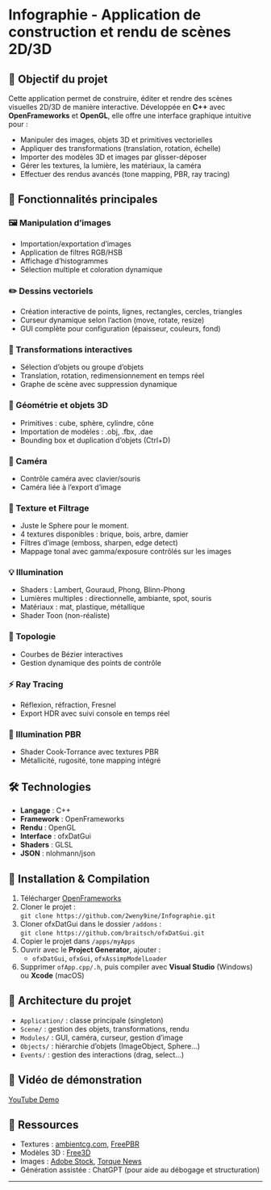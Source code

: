 # Infographie - Application de construction et rendu de scènes 2D/3D

## 🎯 Objectif du projet

Cette application permet de construire, éditer et rendre des scènes visuelles 2D/3D de manière interactive. Développée en **C++** avec **OpenFrameworks** et **OpenGL**, elle offre une interface graphique intuitive pour :

- Manipuler des images, objets 3D et primitives vectorielles
- Appliquer des transformations (translation, rotation, échelle)
- Importer des modèles 3D et images par glisser-déposer
- Gérer les textures, la lumière, les matériaux, la caméra
- Effectuer des rendus avancés (tone mapping, PBR, ray tracing)

## 🧩 Fonctionnalités principales

### 🖼️ Manipulation d’images
- Importation/exportation d’images
- Application de filtres RGB/HSB
- Affichage d’histogrammes
- Sélection multiple et coloration dynamique

### ✏️ Dessins vectoriels
- Création interactive de points, lignes, rectangles, cercles, triangles
- Curseur dynamique selon l’action (move, rotate, resize)
- GUI complète pour configuration (épaisseur, couleurs, fond)

### 🔄 Transformations interactives
- Sélection d’objets ou groupe d’objets
- Translation, rotation, redimensionnement en temps réel
- Graphe de scène avec suppression dynamique

### 🔺 Géométrie et objets 3D
- Primitives : cube, sphère, cylindre, cône
- Importation de modèles : .obj, .fbx, .dae
- Bounding box et duplication d’objets (Ctrl+D)

### 🎥 Caméra
- Contrôle caméra avec clavier/souris
- Caméra liée à l’export d’image

### 🎨 Texture et Filtrage
- Juste le Sphere pour le moment.
- 4 textures disponibles : brique, bois, arbre, damier
- Filtres d’image (emboss, sharpen, edge detect)
- Mappage tonal avec gamma/exposure contrôlés sur les images

### 💡 Illumination
- Shaders : Lambert, Gouraud, Phong, Blinn-Phong
- Lumières multiples : directionnelle, ambiante, spot, souris
- Matériaux : mat, plastique, métallique
- Shader Toon (non-réaliste)

### 🧮 Topologie
- Courbes de Bézier interactives
- Gestion dynamique des points de contrôle

### ⚡ Ray Tracing
- Réflexion, réfraction, Fresnel
- Export HDR avec suivi console en temps réel

### 🔬 Illumination PBR
- Shader Cook-Torrance avec textures PBR
- Métallicité, rugosité, tone mapping intégré

## 🛠️ Technologies

- **Langage** : C++
- **Framework** : OpenFrameworks
- **Rendu** : OpenGL
- **Interface** : ofxDatGui
- **Shaders** : GLSL
- **JSON** : nlohmann/json

## 🚀 Installation & Compilation

1. Télécharger [OpenFrameworks](https://openframeworks.cc/)
2. Cloner le projet :  
   `git clone https://github.com/2weny9ine/Infographie.git`
3. Cloner ofxDatGui dans le dossier `/addons` :  
   `git clone https://github.com/braitsch/ofxDatGui.git`
4. Copier le projet dans `/apps/myApps`
5. Ouvrir avec le **Project Generator**, ajouter :
   - `ofxDatGui`, `ofxGui`, `ofxAssimpModelLoader`
6. Supprimer `ofApp.cpp/.h`, puis compiler avec **Visual Studio** (Windows) ou **Xcode** (macOS)

## 🧱 Architecture du projet

- `Application/` : classe principale (singleton)
- `Scene/` : gestion des objets, transformations, rendu
- `Modules/` : GUI, caméra, curseur, gestion d’image
- `Objects/` : hiérarchie d’objets (ImageObject, Sphere…)
- `Events/` : gestion des interactions (drag, select…)

## 🎥 Vidéo de démonstration
[YouTube Demo](https://youtu.be/HSAwE9ngsjg)


## 📁 Ressources

- Textures : [ambientcg.com](https://ambientcg.com/), [FreePBR](https://freepbr.com)
- Modèles 3D : [Free3D](https://free3d.com)
- Images : [Adobe Stock](https://stock.adobe.com), [Torque News](https://torquenews.com)
- Génération assistée : ChatGPT (pour aide au débogage et structuration)

---

